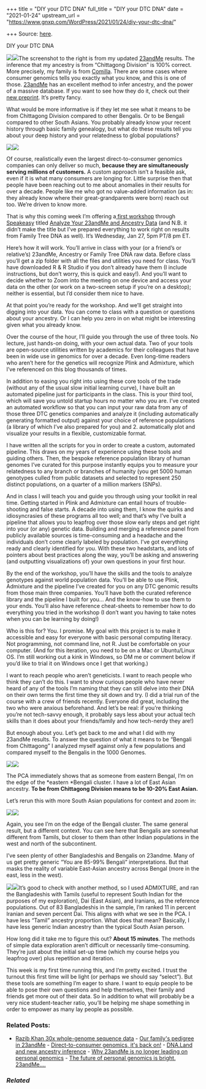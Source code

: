 +++
title = "DIY your DTC DNA"
full_title = "DIY your DTC DNA"
date = "2021-01-24"
upstream_url = "https://www.gnxp.com/WordPress/2021/01/24/diy-your-dtc-dna/"

+++
Source: [here](https://www.gnxp.com/WordPress/2021/01/24/diy-your-dtc-dna/).

DIY your DTC DNA

![](https://i0.wp.com/www.gnxp.com/WordPress/wp-content/uploads/2021/01/Screenshot-from-2021-01-22-14-31-29.jpg?resize=249%2C300&ssl=1)![](https://i0.wp.com/www.gnxp.com/WordPress/wp-content/uploads/2021/01/Screenshot-from-2021-01-22-14-31-29.jpg?resize=249%2C300&ssl=1)The screenshot to the right is from my updated [23andMe](https://www.amazon.com/exec/obidos/ASIN/B01G7PYQTM/geneexpressio-20) results. The inference that my ancestry is from “Chittagong Division” is 100% correct. More precisely, my family is from [Comilla](https://en.wikipedia.org/wiki/Comilla_Division). There are some cases where consumer genomics tells you exactly what you know, and this is one of those. [23andMe](https://www.amazon.com/exec/obidos/ASIN/B01G7PYQTM/geneexpressio-20) has an excellent method to infer ancestry, and the power of a massive database. If you want to see how they do it, check out their [new preprint](https://www.biorxiv.org/content/10.1101/2021.01.19.427308v1). It’s pretty fancy.

What would be more informative is if they let me see what it means to be from Chittagong Division compared to other Bengalis. Or to be Bengali compared to other South Asians. You probably already know your recent history through basic family genealogy, but what do these results tell you about your deep history and your relatedness to global populations?

[![](https://i0.wp.com/www.gnxp.com/WordPress/wp-content/uploads/2021/01/Screenshot-from-2021-01-25-16-45-20.jpg?resize=600%2C358&ssl=1)![](https://i0.wp.com/www.gnxp.com/WordPress/wp-content/uploads/2021/01/Screenshot-from-2021-01-25-16-45-20.jpg?resize=600%2C358&ssl=1)](https://www.speakeasy.com/e/analyze-ancestry)

Of course, realistically even the largest direct-to-consumer genomics companies can only deliver so much, **because they are simultaneously serving millions of customers.** A custom approach isn’t a feasible ask, even if it is what many consumers are longing for. Little surprise then that people have been reaching out to me about anomalies in their results for over a decade. People like me who got no value-added information (as in: they already know where their great-grandparents were born) reach out too. We’re driven to know more.

That is why this coming week I’m offering a[ first workshop](https://www.speakeasy.com/e/analyze-ancestry) through [Speakeasy](https://www.speakeasy.com/e/analyze-ancestry) titled [Analyze Your 23andMe and Ancestry Data](https://www.speakeasy.com/e/analyze-ancestry) (and N.B. it didn’t make the title but I’ve prepared everything to work right on results from Family Tree DNA as well). It’s Wednesday, Jan 27, 5pm PT/8 pm ET.

Here’s how it will work. You’ll arrive in class with your (or a friend’s or relative’s) 23andMe, Ancestry or Family Tree DNA raw data. Before class you’ll get a zip folder with all the files and utilities you need for class. You’ll have downloaded R & R Studio if you don’t already have them (I include instructions, but don’t worry, this is quick and easy!). And you’ll want to decide whether to Zoom into the meeting on one device and access your data on the other (or work on a two-screen setup if you’re on a desktop); neither is essential, but I’d consider them nice to have.

At that point you’re ready for the workshop. And we’ll get straight into digging into your data. You can come to class with a question or questions about your ancestry. Or I can help you zero in on what might be interesting given what you already know.

Over the course of the hour, I’ll guide you through the use of three tools. No lecture, just hands-on doing, with your own actual data. Two of your tools are open-source utilities written by academics for their colleagues that have been in wide use in genomics for over a decade. Even long-time readers who aren’t here for the genetics will recognize Plink and Admixture, which I’ve referenced on this blog thousands of times.

In addition to easing you right into using these core tools of the trade (without any of the usual slow initial learning curve), I have built an automated pipeline just for participants in the class. This is your third tool, which will save you untold startup hours no matter who you are. I’ve created an automated workflow so that you can input your raw data from any of those three DTC genetics companies and analyze it (including automatically generating formatted output) against your choice of reference populations (a library of which I’ve also prepared for you) and 2. automatically plot and visualize your results in a flexible, customizable format.

I have written all the scripts for you in order to create a custom, automated pipeline. This draws on my years of experience using these tools and guiding others. Then, the bespoke reference population library of human genomes I’ve curated for this purpose instantly equips you to measure your relatedness to any branch or branches of humanity (you get 5000 human genotypes culled from public datasets and selected to represent 250 distinct populations, on a quarter of a million markers (SNPs).

And in class I will teach you and guide you through using your toolkit in real time. Getting started in Plink and Admixture can entail hours of trouble-shooting and false starts. A decade into using them, I know the quirks and idiosyncrasies of these programs all too well; and that’s why I’ve built a pipeline that allows you to leapfrog over those slow early steps and get right into your (or any) genetic data. Building and merging a reference panel from publicly available sources is time-consuming and a headache and the individuals don’t come clearly labeled by population. I’ve got everything ready and clearly identified for you. With these two headstarts, and lots of pointers about best practices along the way, you’ll be asking and answering (and outputting visualizations of) your own questions in your first hour.

By the end of the workshop, you’ll have the skills and the tools to analyze genotypes against world population data. You’ll be able to use Plink, Admixture and the pipeline I’ve created for you on any DTC genomic results from those main three companies. You’ll have both the curated reference library and the pipeline I built for you… And the know-how to use them to your ends. You’ll also have reference cheat-sheets to remember how to do everything you tried in the workshop (I don’t want you having to take notes when you can be learning by doing!)

Who is this for? You. I promise. My goal with this project is to make it accessible and easy for everyone with basic personal computing literacy. Not programming, not command line, not R. Just be comfortable on your computer. (And for this iteration, you need to be on a Mac or Ubuntu/Linux OS. I’m still working out a kink in Windows, so DM me or comment below if you’d like to trial it on Windows once I get that working.)

I want to reach people who aren’t geneticists. I want to reach people who think they can’t do this. I want to show curious people who have never heard of any of the tools I’m naming that they can still delve into their DNA on their own terms the first time they sit down and try. (I did a trial run of the course with a crew of friends recently. Everyone did great, including the two who were anxious beforehand. And let’s be real: if you’re thinking you’re not tech-savvy enough, it probably says less about your actual tech skills than it does about your friends/family and how tech-nerdy they are!)

But enough about you. Let’s get back to me and what I did with my 23andMe results. To answer the question of what it means to be “Bengali from Chittagong” I analyzed myself against only a few populations and compared myself to the Bengalis in the 1000 Genomes.

![](https://i0.wp.com/www.gnxp.com/WordPress/wp-content/uploads/2021/01/Rplot1-1.png?resize=640%2C507&ssl=1)![](https://i0.wp.com/www.gnxp.com/WordPress/wp-content/uploads/2021/01/Rplot1-1.png?resize=640%2C507&ssl=1)

The PCA immediately shows that as someone from eastern Bengal, I’m on the edge of the *eastern *Bengali cluster. I have a lot of East Asian ancestry. **To be from Chittagong Division means to be 10-20% East Asian.**

Let’s rerun this with more South Asian populations for context and zoom in:

![](https://i0.wp.com/www.gnxp.com/WordPress/wp-content/uploads/2021/01/Screenshot-from-2021-01-24-12-16-58.jpg?resize=640%2C508&ssl=1)![](https://i0.wp.com/www.gnxp.com/WordPress/wp-content/uploads/2021/01/Screenshot-from-2021-01-24-12-16-58.jpg?resize=640%2C508&ssl=1)

Again, you see I’m on the edge of the Bengali cluster. The same general result, but a different context. You can see here that Bengalis are somewhat different from Tamils, but closer to them than other Indian populations in the west and north of the subcontinent.

I’ve seen plenty of other Bangladeshis and Bengalis on 23andme. Many of us get pretty generic “You are 85-99% Bengali” interpretations. But that masks the reality of variable East-Asian ancestry across Bengal (more in the east, less in the west).

[![](https://i0.wp.com/www.gnxp.com/WordPress/wp-content/uploads/2021/01/Screenshot-from-2021-01-22-17-59-16.png?resize=300%2C271&ssl=1)![](https://i0.wp.com/www.gnxp.com/WordPress/wp-content/uploads/2021/01/Screenshot-from-2021-01-22-17-59-16.png?resize=300%2C271&ssl=1)](https://www.speakeasy.com/e/analyze-ancestry)It’s good to check with another method, so I used ADMIXTURE, and ran the Bangladeshis with Tamils (useful to represent South Indian for the purposes of my exploration), Dai (East Asian), and Iranians, as the reference populations. Out of 83 Bangladeshis in the sample, I’m ranked 11 in percent Iranian and seven percent Dai. This aligns with what we see in the PCA. I have less “Tamil” ancestry proportion. What does that mean? Basically, I have less generic Indian ancestry than the typical South Asian person.

How long did it take me to figure this out? **About 15 minutes**. The methods of simple data exploration aren’t difficult or necessarily time-consuming. They’re just about the initial set-up time (which my course helps you leapfrog over) plus repetition and iteration.

This week is my first time running this, and I’m pretty excited. I trust the turnout this first time will be light (or perhaps we should say “select”). But these tools are something I’m eager to share. I want to equip people to be able to pose their own questions and help themselves, their family and friends get more out of their data. So in addition to what will probably be a very nice student-teacher ratio, you’ll be helping me shape something in order to empower as many lay people as possible.

### Related Posts:

- [Razib Khan 30x whole-genome sequence
  data](https://www.gnxp.com/WordPress/2021/10/26/razib-khan-30x-whole-genome-sequence-data/) - [Our family's pedigree in
  23andMe](https://www.gnxp.com/WordPress/2018/04/05/our-familys-pedigree-in-23andme/) - [Direct-to-consumer genomics, it's back
  on!](https://www.gnxp.com/WordPress/2017/04/07/direct-to-consumer-genomes-its-back-on/) - [DNA.Land and new ancestry
  inference](https://www.gnxp.com/WordPress/2016/04/17/dna-land-and-new-ancestry-inference/) - [Why 23andMe is no longer leading on personal
  genomics](https://www.gnxp.com/WordPress/2016/10/27/why-23andme-is-no-longer-leading-on-personal-genomics/) - [The future of personal genomics is bright.
  23andMe....](https://www.gnxp.com/WordPress/2013/12/07/the-future-of-personal-genomics-is-bright-23andme/)

### *Related*

[](https://www.addtoany.com/add_to/facebook?linkurl=https%3A%2F%2Fwww.gnxp.com%2FWordPress%2F2021%2F01%2F24%2Fdiy-your-dtc-dna%2F&linkname=DIY%20your%20DTC%20DNA "Facebook")[](https://www.addtoany.com/add_to/twitter?linkurl=https%3A%2F%2Fwww.gnxp.com%2FWordPress%2F2021%2F01%2F24%2Fdiy-your-dtc-dna%2F&linkname=DIY%20your%20DTC%20DNA "Twitter")[](https://www.addtoany.com/add_to/email?linkurl=https%3A%2F%2Fwww.gnxp.com%2FWordPress%2F2021%2F01%2F24%2Fdiy-your-dtc-dna%2F&linkname=DIY%20your%20DTC%20DNA "Email")[](https://www.addtoany.com/share)
